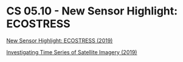 # CS 05.10 - New Sensor Highlight: ECOSTRESS

[New Sensor Highlight: ECOSTRESS (2019)](https://appliedsciences.nasa.gov/join-mission/training/english/arset-new-sensor-highlight-ecostress)


[Investigating Time Series of Satellite Imagery (2019)](https://appliedsciences.nasa.gov/join-mission/training/advanced-webinar-investigating-time-series-satellite-imagery)
